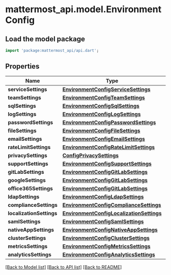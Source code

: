 # mattermost_api.model.EnvironmentConfig

## Load the model package
```dart
import 'package:mattermost_api/api.dart';
```

## Properties
Name | Type | Description | Notes
------------ | ------------- | ------------- | -------------
**serviceSettings** | [**EnvironmentConfigServiceSettings**](EnvironmentConfigServiceSettings.md) |  | [optional] 
**teamSettings** | [**EnvironmentConfigTeamSettings**](EnvironmentConfigTeamSettings.md) |  | [optional] 
**sqlSettings** | [**EnvironmentConfigSqlSettings**](EnvironmentConfigSqlSettings.md) |  | [optional] 
**logSettings** | [**EnvironmentConfigLogSettings**](EnvironmentConfigLogSettings.md) |  | [optional] 
**passwordSettings** | [**EnvironmentConfigPasswordSettings**](EnvironmentConfigPasswordSettings.md) |  | [optional] 
**fileSettings** | [**EnvironmentConfigFileSettings**](EnvironmentConfigFileSettings.md) |  | [optional] 
**emailSettings** | [**EnvironmentConfigEmailSettings**](EnvironmentConfigEmailSettings.md) |  | [optional] 
**rateLimitSettings** | [**EnvironmentConfigRateLimitSettings**](EnvironmentConfigRateLimitSettings.md) |  | [optional] 
**privacySettings** | [**ConfigPrivacySettings**](ConfigPrivacySettings.md) |  | [optional] 
**supportSettings** | [**EnvironmentConfigSupportSettings**](EnvironmentConfigSupportSettings.md) |  | [optional] 
**gitLabSettings** | [**EnvironmentConfigGitLabSettings**](EnvironmentConfigGitLabSettings.md) |  | [optional] 
**googleSettings** | [**EnvironmentConfigGitLabSettings**](EnvironmentConfigGitLabSettings.md) |  | [optional] 
**office365Settings** | [**EnvironmentConfigGitLabSettings**](EnvironmentConfigGitLabSettings.md) |  | [optional] 
**ldapSettings** | [**EnvironmentConfigLdapSettings**](EnvironmentConfigLdapSettings.md) |  | [optional] 
**complianceSettings** | [**EnvironmentConfigComplianceSettings**](EnvironmentConfigComplianceSettings.md) |  | [optional] 
**localizationSettings** | [**EnvironmentConfigLocalizationSettings**](EnvironmentConfigLocalizationSettings.md) |  | [optional] 
**samlSettings** | [**EnvironmentConfigSamlSettings**](EnvironmentConfigSamlSettings.md) |  | [optional] 
**nativeAppSettings** | [**EnvironmentConfigNativeAppSettings**](EnvironmentConfigNativeAppSettings.md) |  | [optional] 
**clusterSettings** | [**EnvironmentConfigClusterSettings**](EnvironmentConfigClusterSettings.md) |  | [optional] 
**metricsSettings** | [**EnvironmentConfigMetricsSettings**](EnvironmentConfigMetricsSettings.md) |  | [optional] 
**analyticsSettings** | [**EnvironmentConfigAnalyticsSettings**](EnvironmentConfigAnalyticsSettings.md) |  | [optional] 

[[Back to Model list]](../README.md#documentation-for-models) [[Back to API list]](../README.md#documentation-for-api-endpoints) [[Back to README]](../README.md)


